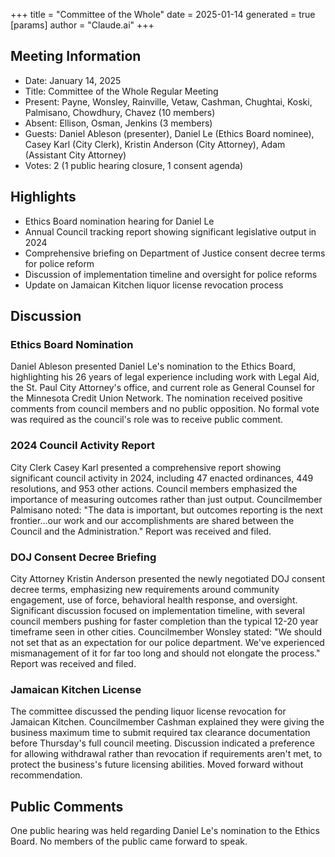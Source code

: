+++
title = "Committee of the Whole"
date = 2025-01-14
 generated = true
[params]
  author = "Claude.ai"
+++

## Meeting Information
- Date: January 14, 2025
- Title: Committee of the Whole Regular Meeting
- Present: Payne, Wonsley, Rainville, Vetaw, Cashman, Chughtai, Koski, Palmisano, Chowdhury, Chavez (10 members)
- Absent: Ellison, Osman, Jenkins (3 members)
- Guests: Daniel Ableson (presenter), Daniel Le (Ethics Board nominee), Casey Karl (City Clerk), Kristin Anderson (City Attorney), Adam (Assistant City Attorney)
- Votes: 2 (1 public hearing closure, 1 consent agenda)

## Highlights
- Ethics Board nomination hearing for Daniel Le
- Annual Council tracking report showing significant legislative output in 2024
- Comprehensive briefing on Department of Justice consent decree terms for police reform
- Discussion of implementation timeline and oversight for police reforms
- Update on Jamaican Kitchen liquor license revocation process

## Discussion

### Ethics Board Nomination
Daniel Ableson presented Daniel Le's nomination to the Ethics Board, highlighting his 26 years of legal experience including work with Legal Aid, the St. Paul City Attorney's office, and current role as General Counsel for the Minnesota Credit Union Network. The nomination received positive comments from council members and no public opposition. No formal vote was required as the council's role was to receive public comment.

### 2024 Council Activity Report
City Clerk Casey Karl presented a comprehensive report showing significant council activity in 2024, including 47 enacted ordinances, 449 resolutions, and 953 other actions. Council members emphasized the importance of measuring outcomes rather than just output. Councilmember Palmisano noted:
"The data is important, but outcomes reporting is the next frontier...our work and our accomplishments are shared between the Council and the Administration."
Report was received and filed.

### DOJ Consent Decree Briefing
City Attorney Kristin Anderson presented the newly negotiated DOJ consent decree terms, emphasizing new requirements around community engagement, use of force, behavioral health response, and oversight. Significant discussion focused on implementation timeline, with several council members pushing for faster completion than the typical 12-20 year timeframe seen in other cities. Councilmember Wonsley stated:
"We should not set that as an expectation for our police department. We've experienced mismanagement of it for far too long and should not elongate the process." 
Report was received and filed.

### Jamaican Kitchen License
The committee discussed the pending liquor license revocation for Jamaican Kitchen. Councilmember Cashman explained they were giving the business maximum time to submit required tax clearance documentation before Thursday's full council meeting. Discussion indicated a preference for allowing withdrawal rather than revocation if requirements aren't met, to protect the business's future licensing abilities. Moved forward without recommendation.

## Public Comments
One public hearing was held regarding Daniel Le's nomination to the Ethics Board. No members of the public came forward to speak.
